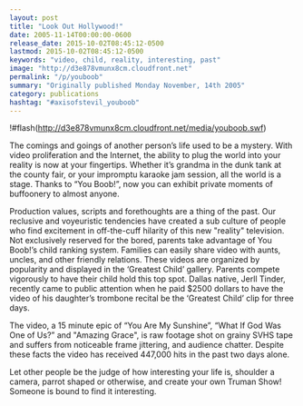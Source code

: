 ```yaml
---
layout: post
title: "Look Out Hollywood!"
date: 2005-11-14T00:00:00-0600
release_date: 2015-10-02T08:45:12-0500
lastmod: 2015-10-02T08:45:12-0500
keywords: "video, child, reality, interesting, past"
image: "http://d3e878vmunx8cm.cloudfront.net"
permalink: "/p/youboob"
summary: "Originally published Monday November, 14th 2005"
category: publications
hashtag: "#axisofstevil_youboob"
---
```


!#flash(http://d3e878vmunx8cm.cloudfront.net/media/youboob.swf)

The comings and goings of another person’s life used to be a mystery. With video proliferation and the Internet, the ability to plug the world into your reality is now at your fingertips. Whether it’s grandma in the dunk tank at the county fair, or your impromptu karaoke jam session, all the world is a stage. Thanks to “You Boob!”, now you can exhibit private moments of buffoonery to almost anyone.

Production values, scripts and forethoughts are a thing of the past. Our reclusive and voyeuristic tendencies have created a sub culture of people who find excitement in off-the-cuff hilarity of this new "reality" television.
Not exclusively reserved for the bored, parents take advantage of You Boob!’s child ranking system. Families can easily share video with aunts, uncles, and other friendly relations. These videos are organized by popularity and displayed in the ‘Greatest Child’ gallery. Parents compete vigorously to have their child hold this top spot. Dallas native, Jerll Tinder, recently came to public attention when he paid $2500 dollars to have the video of his daughter’s trombone recital be the ‘Greatest Child’ clip for three days.

The video, a 15 minute epic of “You Are My Sunshine”, “What If God Was One of Us?” and "Amazing Grace", is raw footage shot on grainy SVHS tape and suffers from noticeable frame jittering, and audience chatter. Despite these facts the video has received 447,000 hits in the past two days alone. 

Let other people be the judge of how interesting your life is, shoulder a camera, parrot shaped or otherwise, and create your own Truman Show! Someone is bound to find it interesting.
